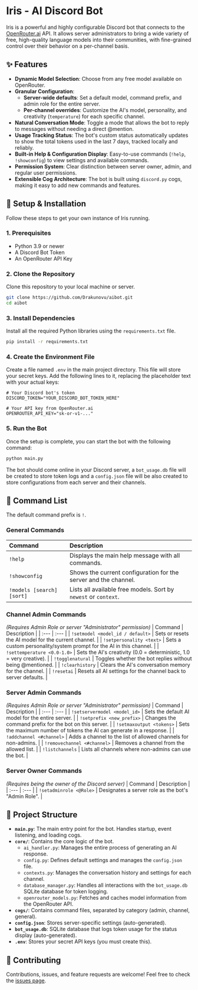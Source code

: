 # Iris - AI Discord Bot

Iris is a powerful and highly configurable Discord bot that connects to the [OpenRouter.ai](https://openrouter.ai/) API. It allows server administrators to bring a wide variety of free, high-quality language models into their communities, with fine-grained control over their behavior on a per-channel basis.

## ✨ Features

- **Dynamic Model Selection**: Choose from any free model available on OpenRouter.
- **Granular Configuration**:
    - **Server-wide defaults**: Set a default model, command prefix, and admin role for the entire server.
    - **Per-channel overrides**: Customize the AI's model, personality, and creativity (`temperature`) for each specific channel.
- **Natural Conversation Mode**: Toggle a mode that allows the bot to reply to messages without needing a direct @mention.
- **Usage Tracking Status**: The bot's custom status automatically updates to show the total tokens used in the last 7 days, tracked locally and reliably.
- **Built-in Help & Configuration Display**: Easy-to-use commands (`!help`, `!showconfig`) to view settings and available commands.
- **Permission System**: Clear distinction between server owner, admin, and regular user permissions.
- **Extensible Cog Architecture**: The bot is built using `discord.py` cogs, making it easy to add new commands and features.

## 🚀 Setup & Installation

Follow these steps to get your own instance of Iris running.

### 1. Prerequisites

- Python 3.9 or newer
- A Discord Bot Token
- An OpenRouter API Key

### 2. Clone the Repository

Clone this repository to your local machine or server.

```bash
git clone https://github.com/Drakunovu/aibot.git
cd aibot
```

### 3. Install Dependencies

Install all the required Python libraries using the `requirements.txt` file.

```bash
pip install -r requirements.txt
```

### 4. Create the Environment File

Create a file named `.env` in the main project directory. This file will store your secret keys. Add the following lines to it, replacing the placeholder text with your actual keys:

```env
# Your Discord bot's token
DISCORD_TOKEN="YOUR_DISCORD_BOT_TOKEN_HERE"

# Your API key from OpenRouter.ai
OPENROUTER_API_KEY="sk-or-v1-..."
```

### 5. Run the Bot

Once the setup is complete, you can start the bot with the following command:

```bash
python main.py
```

The bot should come online in your Discord server, a `bot_usage.db` file will be created to store token logs and a `config.json` file will be also created to store configurations from each server and their channels.

## 🤖 Command List

The default command prefix is `!`.

### General Commands

| Command | Description |
| :--- | :--- |
| `!help` | Displays the main help message with all commands. |
| `!showconfig` | Shows the current configuration for the server and the channel. |
| `!models [search] [sort]` | Lists all available free models. Sort by `newest` or `context`. |

### Channel Admin Commands

*(Requires Admin Role or server "Administrator" permission)*
| Command | Description |
| :--- | :--- |
| `!setmodel <model_id / default>` | Sets or resets the AI model for the current channel. |
| `!setpersonality <text>` | Sets a custom personality/system prompt for the AI in this channel. |
| `!settemperature <0.0-1.0>` | Sets the AI's creativity (0.0 = deterministic, 1.0 = very creative). |
| `!togglenatural` | Toggles whether the bot replies without being @mentioned. |
| `!clearhistory` | Clears the AI's conversation memory for the channel. |
| `!resetai` | Resets all AI settings for the channel back to server defaults. |

### Server Admin Commands

*(Requires Admin Role or server "Administrator" permission)*
| Command | Description |
| :--- | :--- |
| `!setservermodel <model_id>` | Sets the default AI model for the entire server. |
| `!setprefix <new_prefix>` | Changes the command prefix for the bot on this server. |
| `!setmaxoutput <tokens>` | Sets the maximum number of tokens the AI can generate in a response. |
| `!addchannel <#channel>` | Adds a channel to the list of allowed channels for non-admins. |
| `!removechannel <#channel>` | Removes a channel from the allowed list. |
| `!listchannels` | Lists all channels where non-admins can use the bot. |

### Server Owner Commands

*(Requires being the owner of the Discord server)*
| Command | Description |
| :--- | :--- |
| `!setadminrole <@Role>` | Designates a server role as the bot's "Admin Role". |

## 📂 Project Structure

  - **`main.py`**: The main entry point for the bot. Handles startup, event listening, and loading cogs.
  - **`core/`**: Contains the core logic of the bot.
      - `ai_handler.py`: Manages the entire process of generating an AI response.
      - `config.py`: Defines default settings and manages the `config.json` file.
      - `contexts.py`: Manages the conversation history and settings for each channel.
      - `database_manager.py`: Handles all interactions with the `bot_usage.db` SQLite database for token logging.
      - `openrouter_models.py`: Fetches and caches model information from the OpenRouter API.
  - **`cogs/`**: Contains command files, separated by category (admin, channel, general).
  - **`config.json`**: Stores server-specific settings (auto-generated).
  - **`bot_usage.db`**: SQLite database that logs token usage for the status display (auto-generated).
  - **`.env`**: Stores your secret API keys (you must create this).

## 🤝 Contributing

Contributions, issues, and feature requests are welcome! Feel free to check the [issues page](https://github.com/Drakunovu/aibot/issues).